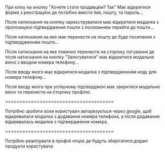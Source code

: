При кліку на кнопку "Хочете стати продавцем? Так" Має відкритися форма з реєстрацією де потрібно ввести Імя, пошту, та пароль...

Після натискання на кнопку зареєструватися має відкритися модалка з пропозицією підтвердження пошти з посиланням перейти до пошти... 

Після натискання на яке має перенести на пошту де буде посилання з підтвердженням пошти...

Після натискання на яке повинно перенести на сторінку логування де після натискання на кнопку "Залогуватися" має відкритися модальне вікно з вводом номера телефону... 

Після вводу якого має відкритися модалка з підтвердженням коду для номера телефону...

Після вводу якого при успішному підтверджені має закритися модальне вікно та перенести на сторінку профілю.

======================================

Потрібно зробити коли користувач авторизується через google, щоб відкривалася модалка з додавання номера телефона, а після додавання відкривалась модалка з підтвердження номера.

======================================

Потрібно реалізувати в профілі опцію де будуть зберігатися додані продукти користувача


